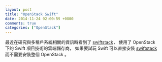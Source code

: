 ```yaml
---
layout: post
title: "OpenStack Swift"
date: 2014-11-24 02:00:59 +0800
comments: true
categories: ["OpenStack"]
---
```


<!-- more -->

最近在研究與多租戶系統相關的資訊時看到了 [swiftstack]， 使用了 OpenStack 下的 Swift 項目技術的雲端儲存商，
如果要試玩 Swift 可以直接安裝 [swiftstack] 而不需要安裝整個 OpenStack 。



[swiftstack]:https://www.swiftstack.com/